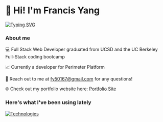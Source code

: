 # 👋 Hi! I'm Francis Yang

<p align="left">
  <!-- Typing SVG by DenverCoder1 - https://github.com/DenverCoder1/readme-typing-svg -->
    <a href="https://git.io/typing-svg"><img src="https://readme-typing-svg.demolab.com?font=Nunito+Sans&pause=1000&vCenter=true&color=000000&background=FFFFFF00&random=false&width=400&lines=Full+stack+web+developer;Learning+new+things+every+day!" alt="Typing SVG" /></a>
</p>

### About me
💻 Full Stack Web Developer graduated from UCSD and the UC Berkeley Full-Stack coding bootcamp

📈 Currently a developer for Perimeter Platform

📧 Reach out to me at fy50167@gmail.com for any questions!

🌐 Check out my portfolio website here: [Portfolio Site](http://francisyang.com)

### Here's what I've been using lately
[![Technologies](https://skillicons.dev/icons?i=js,blender,discord,figma,git,github,gitlab,gmail,graphql,heroku,html,css,jest,jquery,linkedin,mongodb,mysql,netlify,nextjs,nodejs,npm,materialui,react,redux,stackoverflow,threejs,ts,vercel,vite&perline=12&theme=dark)](https://skillicons.dev)



